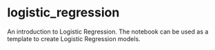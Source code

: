 # logistic_regression
An introduction to Logistic Regression. The notebook can be used as a template to create Logistic Regression models.
